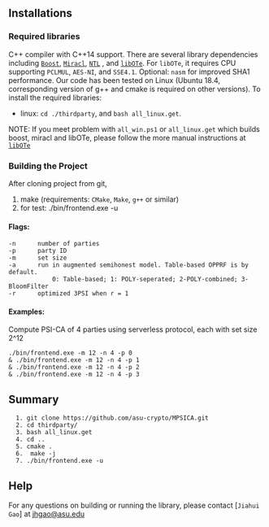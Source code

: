 

## Installations

### Required libraries
 C++ compiler with C++14 support. There are several library dependencies including [`Boost`](https://sourceforge.net/projects/boost/), [`Miracl`](https://github.com/miracl/MIRACL), [`NTL`](http://www.shoup.net/ntl/) , and [`libOTe`](https://github.com/osu-crypto/libOTe). For `libOTe`, it requires CPU supporting `PCLMUL`, `AES-NI`, and `SSE4.1`. Optional: `nasm` for improved SHA1 performance.   Our code has been tested on Linux (Ubuntu 18.4, corresponding version of g++ and cmake is required on other versions). To install the required libraries: 
  * linux: `cd ./thirdparty`, and `bash all_linux.get`.   

NOTE: If you meet problem with `all_win.ps1` or `all_linux.get` which builds boost, miracl and libOTe, please follow the more manual instructions at [`libOTe`](https://github.com/osu-crypto/libOTe) 

### Building the Project
After cloning project from git,
 
1. make (requirements: `CMake`, `Make`, `g++` or similar)
2. for test:
	./bin/frontend.exe -u

#### Flags:
	-n		number of parties
	-p		party ID
	-m		set size
	-a		run in augmented semihonest model. Table-based OPPRF is by default.
				0: Table-based; 1: POLY-seperated; 2-POLY-combined; 3-BloomFilter
	-r		optimized 3PSI when r = 1			
#### Examples: 
Compute PSI-CA of 4 parties using serverless protocol, each with set size 2^12

	./bin/frontend.exe -m 12 -n 4 -p 0 
	& ./bin/frontend.exe -m 12 -n 4 -p 1
	& ./bin/frontend.exe -m 12 -n 4 -p 2
	& ./bin/frontend.exe -m 12 -n 4 -p 3
	

	
## Summary

      1. git clone https://github.com/asu-crypto/MPSICA.git  
      2. cd thirdparty/
      3. bash all_linux.get 
      4. cd ..
      5. cmake .
      6.  make -j
      7. ./bin/frontend.exe -u
 	
	
## Help
For any questions on building or running the library, please contact [`Jiahui Gao`] at jhgao@asu.edu

